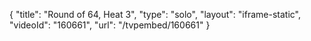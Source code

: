 {
    "title": "Round of 64, Heat 3",
    "type": "solo",
    "layout": "iframe-static",
    "videoId": "160661",
    "url": "\/tvpembed\/160661"
}